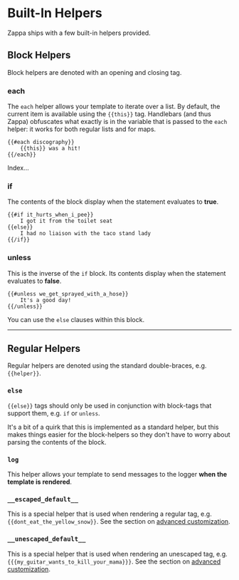 # Built-In Helpers

Zappa ships with a few built-in helpers provided.

## Block Helpers

Block helpers are denoted with an opening and closing tag.

### each

The `each` helper allows your template to iterate over a list.  By default, the current item is available using the `{{this}}` tag.
Handlebars (and thus Zappa) obfuscates what exactly is in the variable that is passed to the `each` helper: it works for both regular lists and for maps.

```
{{#each discography}}
    {{this}} was a hit!
{{/each}}
```

Index...

### if

The contents of the block display when the statement evaluates to **true**.

```
{{#if it_hurts_when_i_pee}}
    I got it from the toilet seat
{{else}}
    I had no liaison with the taco stand lady
{{/if}}
```

### unless

This is the inverse of the `if` block. Its contents display when the statement evaluates to **false**.
```
{{#unless we_get_sprayed_with_a_hose}}
    It's a good day!
{{/unless}}
```

You can use the `else` clauses within this block.

----------------------------

## Regular Helpers

Regular helpers are denoted using the standard double-braces, e.g. `{{helper}}`.

### `else`

`{{else}}` tags should only be used in conjunction with block-tags that support them, e.g. `if` or `unless`.

It's a bit of a quirk that this is implemented as a standard helper, but this makes things easier for the block-helpers so they don't have to worry about parsing the contents of the block.

### `log`

This helper allows your template to send messages to the logger **when the template is rendered**. 

### `__escaped_default__`

This is a special helper that is used when rendering a regular tag, e.g. `{{dont_eat_the_yellow_snow}}`.  See the section on [advanced customization](advanced.md).

### `__unescaped_default__`

This is a special helper that is used when rendering an unescaped tag, e.g. `{{{my_guitar_wants_to_kill_your_mama}}}`.  See the section on [advanced customization](advanced.md).